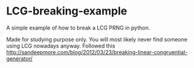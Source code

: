 # LCG-breaking-example
A simple example of how to break a LCG PRNG in python.

Made for studying purpose only. You will most likely never find someone using LCG nowadays anyway.
Followed this http://sandeepmore.com/blog/2012/03/23/breaking-linear-congruential-generator/
